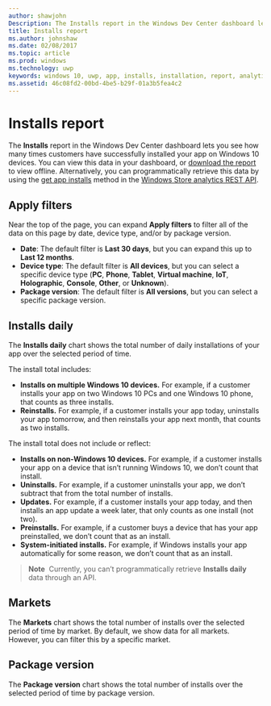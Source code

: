 ```yaml
---
author: shawjohn
Description: The Installs report in the Windows Dev Center dashboard lets you see how many times your app has been successfully installed on Windows 10 devices.
title: Installs report
ms.author: johnshaw
ms.date: 02/08/2017
ms.topic: article
ms.prod: windows
ms.technology: uwp
keywords: windows 10, uwp, app, installs, installation, report, analytics
ms.assetid: 46c08fd2-00bd-4be5-b29f-01a3b5fea4c2
---
```


# Installs report

The **Installs** report in the Windows Dev Center dashboard lets you see how many times customers have successfully installed your app on Windows 10 devices. You can view this data in your dashboard, or [download the report](download-analytic-reports.md) to view offline. Alternatively, you can programmatically retrieve this data by using the [get app installs](../monetize/get-app-installs.md) method in the [Windows Store analytics REST API](../monetize/access-analytics-data-using-windows-store-services.md).


## Apply filters


Near the top of the page, you can expand **Apply filters** to filter all of the data on this page by date, device type, and/or by package version.

-   **Date**: The default filter is **Last 30 days**, but you can expand this up to **Last 12 months**.
-   **Device type**: The default filter is **All devices**, but you can select a specific device type (**PC**, **Phone**, **Tablet**, **Virtual machine**, **IoT**, **Holographic**, **Console**, **Other**, or **Unknown**).
-   **Package version**: The default filter is **All versions**, but you can select a specific package version.


## Installs daily


The **Installs daily** chart shows the total number of daily installations of your app over the selected period of time.

The install total includes:
-   **Installs on multiple Windows 10 devices.** For example, if a customer installs your app on two Windows 10 PCs and one Windows 10 phone, that counts as three installs.
-   **Reinstalls.** For example, if a customer installs your app today, uninstalls your app tomorrow, and then reinstalls your app next month, that counts as two installs.

The install total does not include or reflect:
-   **Installs on non-Windows 10 devices.** For example, if a customer installs your app on a device that isn’t running Windows 10, we don’t count that install.
-   **Uninstalls.** For example, if a customer uninstalls your app, we don’t subtract that from the total number of installs.
-   **Updates.** For example, if a customer installs your app today, and then installs an app update a week later, that only counts as one install (not two).
-   **Preinstalls.** For example, if a customer buys a device that has your app preinstalled, we don’t count that as an install.
-   **System-initiated installs.** For example, if Windows installs your app automatically for some reason, we don’t count that as an install.

> **Note**  Currently, you can’t programmatically retrieve **Installs daily** data through an API.

## Markets


The **Markets** chart shows the total number of installs over the selected period of time by market. By default, we show data for all markets. However, you can filter this by a specific market.


## Package version


The **Package version** chart shows the total number of installs over the selected period of time by package version.



 

 
